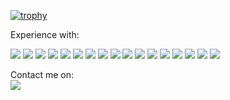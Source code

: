 [![trophy](https://github-profile-trophy.vercel.app/?username=lalaithan&theme=dracula)](https://github.com/ryo-ma/github-profile-trophy)

Experience with:
<!-- badges --> <div> <!-- red --> <img src="https://img.shields.io/badge/ruby-%23CC342D.svg?&style=for-the-badge&logo=ruby&logoColor=white"/> <img src="https://img.shields.io/badge/apache%20-%23D42029.svg?&style=for-the-badge&logo=apache&logoColor=white"/> <!-- orange --><img src="https://img.shields.io/badge/html5%20-%23E34F26.svg?&style=for-the-badge&logo=html5&logoColor=white"/> <img src="https://img.shields.io/badge/git%20-%23F05033.svg?&style=for-the-badge&logo=git&logoColor=white"/> <!-- green --><img src="https://img.shields.io/badge/node.js%20-%2343853D.svg?&style=for-the-badge&logo=node.js&logoColor=white"/> <!-- blue --><img src="https://img.shields.io/badge/php-%23777BB4.svg?&style=for-the-badge&logo=php&logoColor=white"/> <img src="https://img.shields.io/badge/jquery%20-%230769AD.svg?&style=for-the-badge&logo=jquery&logoColor=white"/> <img src="https://img.shields.io/badge/r-%23276DC3.svg?&style=for-the-badge&logo=r&logoColor=white"/> <img src="https://img.shields.io/badge/css3%20-%231572B6.svg?&style=for-the-badge&logo=css3&logoColor=white"/> <img src="https://img.shields.io/badge/mysql-%2300f.svg?&style=for-the-badge&logo=mysql&logoColor=white"/> <img src="https://img.shields.io/badge/c%20-%2300599C.svg?&style=for-the-badge&logo=c&logoColor=white"/> <img src ="https://img.shields.io/badge/postgres-%23316192.svg?&style=for-the-badge&logo=postgresql&logoColor=white"/> <!-- purple --><img src="https://img.shields.io/badge/bootstrap%20-%23563D7C.svg?&style=for-the-badge&logo=bootstrap&logoColor=white"/> <!-- black --><img src="https://img.shields.io/badge/javascript%20-%23323330.svg?&style=for-the-badge&logo=javascript&logoColor=%23F7DF1E"/> <img src="https://img.shields.io/badge/markdown-%23000000.svg?&style=for-the-badge&logo=markdown&logoColor=white"/> <img src="https://img.shields.io/badge/gitlab%20-%23181717.svg?&style=for-the-badge&logo=gitlab&logoColor=white"/> <img src="https://img.shields.io/badge/github%20-%23121011.svg?&style=for-the-badge&logo=github&logoColor=white"/> </div>

Contact me on:  
<a href="https://twitter.com/ash1eyish"><img src="https://img.shields.io/badge/ash1eyish%20-%231DA1F2.svg?&style=for-the-badge&logo=Twitter&logoColor=white"/></a>
